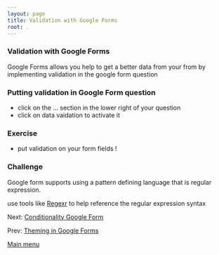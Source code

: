 ```yaml
---
layout: page
title: Validation with Google Forms
root: .
---
```


### Validation with Google Forms

Google Forms allows you help to get a better data from your from by  implementing validation in the google form question


### Putting validation in Google Form question

- click on the ... section in the lower right of your question
- click on data vaidation to activate it

### Exercise

- put validation on your form fields !

### Challenge

Google form supports using a pattern defining language that is regular expression.

use tools like [Regexr](http://regexr.com/) to help reference the regular expression syntax


Next: [Conditionality Google Form](google-forms-05-conditionality.html)

Prev: [Theming in Google Forms](google-forms-03-theming.html)


[Main menu](index.html)
